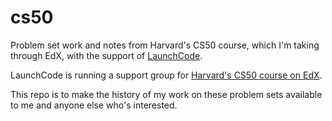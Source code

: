 cs50
====

Problem set work and notes from Harvard's CS50 course, which I'm taking through EdX, with the support of <a href=http://launchcodestl.com/>LaunchCode</a>.

LaunchCode is running a support group for <a href=https://courses.edx.org/courses/HarvardX/CS50x/2014_T1/info>Harvard's CS50 course on EdX</a>.

This repo is to make the history of my work on these problem sets available to me and anyone else who's interested.
